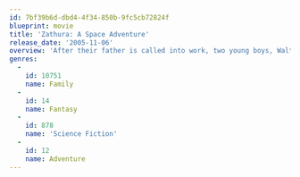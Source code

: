 ```yaml
---
id: 7bf39b6d-dbd4-4f34-850b-9fc5cb72824f
blueprint: movie
title: 'Zathura: A Space Adventure'
release_date: '2005-11-06'
overview: 'After their father is called into work, two young boys, Walter and Danny, are left in the care of their teenage sister, Lisa, and told they must stay inside. Walter and Danny, who anticipate a boring day, are shocked when they begin playing Zathura, a space-themed board game, which they realize has mystical powers when their house is shot into space. With the help of an astronaut, the boys attempt to return home.'
genres:
  -
    id: 10751
    name: Family
  -
    id: 14
    name: Fantasy
  -
    id: 878
    name: 'Science Fiction'
  -
    id: 12
    name: Adventure
---
```

